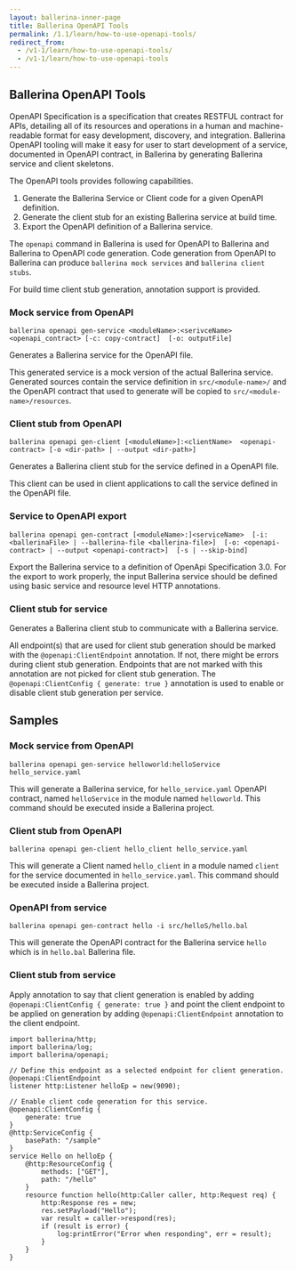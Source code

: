 ```yaml
---
layout: ballerina-inner-page
title: Ballerina OpenAPI Tools
permalink: /1.1/learn/how-to-use-openapi-tools/
redirect_from:
  - /v1-1/learn/how-to-use-openapi-tools/
  - /v1-1/learn/how-to-use-openapi-tools
---
```


## Ballerina OpenAPI Tools

OpenAPI Specification is a specification that creates RESTFUL contract
for APIs, detailing all of its resources and operations in a human and machine-readable format for easy development,
discovery, and integration. Ballerina OpenAPI tooling will make it easy for user to start development of a service, documented in OpenAPI contract, in Ballerina
by generating Ballerina service and client skeletons.

The OpenAPI tools provides following capabilities.

1. Generate the Ballerina Service or Client code for a given OpenAPI definition.
2. Generate the client stub for an existing Ballerina service at build time.
3. Export the OpenAPI definition of a Ballerina service.

The `openapi` command in Ballerina is used for OpenAPI to Ballerina and Ballerina to OpenAPI code generation.
Code generation from OpenAPI to Ballerina can produce `ballerina mock services` and `ballerina client stubs`.

For build time client stub generation, annotation support is provided.

### Mock service from OpenAPI
`ballerina openapi gen-service <moduleName>:<serivceName> 
                               <openapi_contract>
                               [-c: copy-contract] 
                               [-o: outputFile]`

Generates a Ballerina service for the OpenAPI file.

This generated service is a mock version of the actual Ballerina service. Generated sources contain the service definition in `src/<module-name>/` and the OpenAPI contract that used to generate will be copied to `src/<module-name>/resources`. 

### Client stub from OpenAPI
`ballerina openapi gen-client [<moduleName>]:<clientName> 
                   <openapi-contract> [-o <dir-path> | --output <dir-path>]`
    
Generates a Ballerina client stub for the service defined in a OpenAPI file.

This client can be used in client applications to call the service defined in the OpenAPI file.

### Service to OpenAPI export
`ballerina openapi gen-contract [<moduleName>:]<serviceName> 
                                [-i: <ballerinaFile> | --ballerina-file <ballerina-file>] 
                                [-o: <openapi-contract> | --output <openapi-contract>] 
                                [-s | --skip-bind]`

Export the Ballerina service to a definition of OpenApi Specification 3.0.
For the export to work properly, the input Ballerina service should be defined using basic service and resource level HTTP annotations.

### Client stub for service
Generates a Ballerina client stub to communicate with a Ballerina service.

All endpoint(s) that are used for client stub generation should be marked with the `@openapi:ClientEndpoint` annotation. If not, there might be errors during client stub generation. Endpoints that are not marked with this annotation are not picked for client stub generation.
The `@openapi:ClientConfig { generate: true }` annotation is used to enable or disable client stub generation per service.

## Samples

### Mock service from OpenAPI
`ballerina openapi gen-service helloworld:helloService hello_service.yaml`

This will generate a Ballerina service, for `hello_service.yaml` OpenAPI contract, named `helloService` in the module named `helloworld`.
This command should be executed inside a Ballerina project. 
### Client stub from OpenAPI
`ballerina openapi gen-client hello_client hello_service.yaml`

This will generate a Client named `hello_client` in a module named `client` for the service documented in `hello_service.yaml`.
This command should be executed inside a Ballerina project. 
### OpenAPI from service
`ballerina openapi gen-contract hello -i src/helloS/hello.bal`

This will generate the OpenAPI contract for the Ballerina service `hello` which is in `hello.bal` Ballerina file.
### Client stub from service
Apply annotation to say that client generation is enabled by adding `@openapi:ClientConfig { generate: true }`
and point the client endpoint to be applied on generation by adding `@openapi:ClientEndpoint` annotation to the client endpoint.
```ballerina
import ballerina/http;
import ballerina/log;
import ballerina/openapi;

// Define this endpoint as a selected endpoint for client generation.
@openapi:ClientEndpoint
listener http:Listener helloEp = new(9090);

// Enable client code generation for this service.
@openapi:ClientConfig {
    generate: true
}
@http:ServiceConfig {
    basePath: "/sample"
}
service Hello on helloEp {    
    @http:ResourceConfig {
        methods: ["GET"],
        path: "/hello"
    }
    resource function hello(http:Caller caller, http:Request req) {
        http:Response res = new;
        res.setPayload("Hello");
        var result = caller->respond(res);
        if (result is error) {
            log:printError("Error when responding", err = result);
        }
    }
}
```
